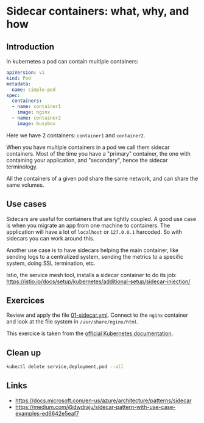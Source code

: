 # Sidecar containers: what, why, and how

## Introduction

In kubernetes a pod can contain multiple containers:

```yml
apiVersion: v1
kind: Pod
metadata:
  name: simple-pod
spec:
  containers:
  - name: container1
    image: nginx
  - name: container2
    image: busybox
```

Here we have 2 containers: `container1` and `container2`.

When you have multiple containers in a pod we call them sidecar containers. Most of the time you have a "primary" container, the one with containing your application, and "secondary", hence the sidecar terminology.

All the containers of a given pod share the same network, and can share the same volumes.

## Use cases

Sidecars are useful for containers that are tightly coupled. A good use case is when you migrate an app from one machine to containers. The application will have a lot of `localhost` or `127.0.0.1` harcoded. So with sidecars you can work around this.

Another use case is to have sidecars helping the main container, like sending logs to a centralized system, sending the metrics to a specific system, doing SSL termination, etc.

Istio, the service mesh tool, installs a sidecar container to do its job: https://istio.io/docs/setup/kubernetes/additional-setup/sidecar-injection/

## Exercices

Review and apply the file [01-sidecar.yml](./01-sidecar.yml). Connect to the `nginx` container and look at the file system in `/usr/share/nginx/html`.

This exercice is taken from the [official Kubernetes documentation](https://kubernetes.io/docs/tasks/access-application-cluster/communicate-containers-same-pod-shared-volume/#creating-a-pod-that-runs-two-containers).

## Clean up

```sh
kubectl delete service,deployment,pod --all
```

## Links

* https://docs.microsoft.com/en-us/azure/architecture/patterns/sidecar
* https://medium.com/@dwdraju/sidecar-pattern-with-use-case-examples-ed6642e5eaf7
